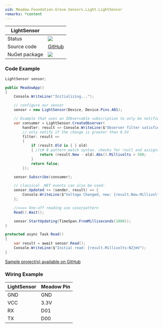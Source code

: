 ```yaml
---
uid: Meadow.Foundation.Grove.Sensors.Light.LightSensor
remarks: *content
---
```


| LightSensor | |
|--------|--------|
| Status | <img src="https://img.shields.io/badge/Working-brightgreen"/> |
| Source code | [GitHub](https://github.com/WildernessLabs/Meadow.Foundation.Grove/tree/main/Source/LightSensor) |
| NuGet package | <a href="https://www.nuget.org/packages/Meadow.Foundation.Grove.Sensors.Light.LightSensor/" target="_blank"><img src="https://img.shields.io/nuget/v/Meadow.Foundation.Grove.Sensors.Light.LightSensor.svg?label=Meadow.Foundation.Grove.Sensors.Light.LightSensor" /></a> |

### Code Example

```csharp
LightSensor sensor;

public MeadowApp()
{
    Console.WriteLine("Initializing...");

    // configure our sensor
    sensor = new LightSensor(Device, Device.Pins.A01);

    // Example that uses an IObservable subscription to only be notified when the voltage changes by at least 500mV
    var consumer = LightSensor.CreateObserver(
        handler: result => Console.WriteLine($"Observer filter satisfied: {result.New.Millivolts:N2}mV, old: {result.Old?.Millivolts:N2}mV"),
        // only notify if the change is greater than 0.5V
        filter: result => 
        {
            if (result.Old is { } old)
            { //c# 8 pattern match syntax. checks for !null and assigns var.
                return (result.New - old).Abs().Millivolts > 500;
            }
            return false;
        });

    sensor.Subscribe(consumer);

    // classical .NET events can also be used:
    sensor.Updated += (sender, result) => {
        Console.WriteLine($"Voltage Changed, new: {result.New.Millivolts:N2}mV, old: {result.Old?.Millivolts:N2}mV");
    };

    //==== One-off reading use case/pattern
    Read().Wait();

    sensor.StartUpdating(TimeSpan.FromMilliseconds(1000));
}

protected async Task Read()
{
    var result = await sensor.Read();
    Console.WriteLine($"Initial read: {result.Millivolts:N2}mV");
}

```

[Sample project(s) available on GitHub](https://github.com/WildernessLabs/Meadow.Foundation.Grove/tree/main/Source/LightSensor)

### Wiring Example

| LightSensor | Meadow Pin |
|--------|------------|
| GND    | GND        |
| VCC    | 3.3V       |
| RX     | D01        |
| TX     | D00        |



















